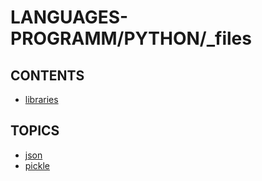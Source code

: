 # LANGUAGES-PROGRAMM/PYTHON/_files

## CONTENTS  
*	[libraries](libraries.md)  

## TOPICS  
*	[json](json/README.md)  
*	[pickle](pickle/README.md)  






















